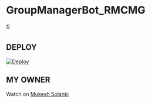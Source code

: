# GroupManagerBot_RMCMG
🔃

## DEPLOY
[![Deploy](https://www.herokucdn.com/deploy/button.svg)](https://heroku.com/deploy?template=https://github.com/emmamillerofficial/GroupManagerBot_RMCMG.git)

## MY OWNER
Watch on [Mukesh Solanki](https://t.me/mkspali)

